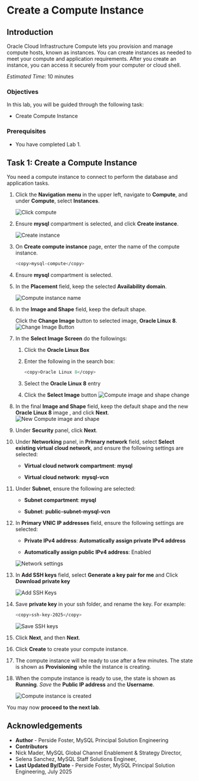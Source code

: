 # Create a Compute Instance

## Introduction

Oracle Cloud Infrastructure Compute lets you provision and manage compute hosts, known as instances. You can create instances as needed to meet your compute and application requirements. After you create an instance, you can access it securely from your computer or cloud shell.

_Estimated Time:_ 10 minutes

### Objectives

In this lab, you will be guided through the following task:

- Create Compute Instance

### Prerequisites

- You have completed Lab 1.

## Task 1: Create a Compute Instance

You need a compute instance to connect to perform the database and application tasks.

1. Click the **Navigation menu** in the upper left, navigate to **Compute**, and under **Compute**, select **Instances**.
  
    ![Click compute](./images/1-click-compute.png "Click compute")

2. Ensure **mysql** compartment is selected, and click **Create instance**.

     ![Create instance](./images/2-create-instance.png "Create instance")

3. On **Create compute instance** page, enter the name of the compute instance.

    ```bash
    <copy>mysql-compute</copy>
    ```

4. Ensure **mysql** compartment is selected.

5. In the **Placement** field, keep the selected **Availability domain**.

    ![Compute instance name](./images/3-compute-name.png "Compute instance name")

6. In the **Image and Shape** field, keep the default shape.

    Click the **Change Image** button to selected image, **Oracle Linux 8**.
    ![Change Image Button](./images/4-compute-image-change-button.png "Change Image Button")

7. In the **Select Image Screen** do the followings:
    1. Click the **Oracle Linux Box**
    2. Enter the following in the search box:

        ```bash
        <copy>Oracle Linux 8</copy>
        ```

    3. Select the **Oracle Linux 8** entry
    4. Click the **Select Image** button
        ![Compute image and shape change](./images/4-compute-image-change.png "Compute image and shape change")

8. In the final **Image and Shape** field, keep the default shape and the new **Oracle Linux 8** image , and click **Next**.
   ![New Compute image and shape](./images/4-compute-image-shape.png "New Compute image and shape")

9. Under **Security** panel, click **Next**.

10. Under **Networking** panel, in **Primary network** field, select **Select existing virtual cloud network**, and ensure the following settings are selected:

    - **Virtual cloud network compartment**: **mysql**

    - **Virtual cloud network**: **mysql-vcn**

11. Under **Subnet**, ensure the following are selected:

    - **Subnet compartment**: **mysql**

    - **Subnet**: **public-subnet-mysql-vcn**

12. In **Primary VNIC IP addresses** field, ensure the following settings are selected:

    - **Private IPv4 address**: **Automatically assign private IPv4 address**

    - **Automatically assign public IPv4 address**: Enabled

    ![Network settings](./images/5-networking.png "Network settings")

13. In **Add SSH keys** field, select **Generate a key pair for me** and Click **Download private key**
  
    ![Add SSH Keys](./images/6-ssh-keys.png "Add SSH Keys")

14. Save **private key** in your ssh folder, and rename the key. For example:

    ```bash
    <copy>ssh-key-2025</copy>
    ```

     ![Save SSH keys](./images/7-ssh-key-store-mac-win.png "Save SSH Keys")

15. Click **Next**, and then **Next**.

16. Click **Create** to create your compute instance.

17. The compute instance will be ready to use after a few minutes. The state is shown as **Provisioning** while the instance is creating.

18. When the compute instance is ready to use, the state is shown as **Running**. _Save_ the **Public IP address** and the **Username**.

    ![Compute instance is created](./images/8-compute.png "Compute instance is created")

You may now **proceed to the next lab**.

## Acknowledgements

- **Author** - Perside Foster, MySQL Principal Solution Engineering
- **Contributors**
- Nick Mader, MySQL Global Channel Enablement & Strategy Director,
- Selena Sanchez, MySQL Staff Solutions Engineer,
- **Last Updated By/Date** - Perside Foster, MySQL Principal Solution Engineering, July   2025
